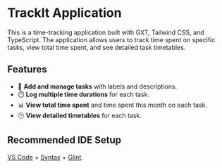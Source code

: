 # TrackIt Application

This is a time-tracking application built with GXT, Tailwind CSS, and TypeScript. The application allows users to track time spent on specific tasks, view total time spent, and see detailed task timetables.

## Features

- 📝 **Add and manage tasks** with labels and descriptions.
- ⏱️ **Log multiple time durations** for each task.
- 📊 **View total time spent** and time spent this month on each task.
- 🕒 **View detailed timetables** for each task.

## Recommended IDE Setup

[VS Code](https://code.visualstudio.com/) + [Syntax](https://marketplace.visualstudio.com/items?itemName=lifeart.vscode-glimmer-syntax) + [Glint](https://marketplace.visualstudio.com/items?itemName=typed-ember.glint-vscode).



